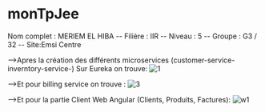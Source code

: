 # monTpJee
Nom complet : MERIEM EL HIBA -- Filière : IIR -- Niveau : 5 -- Groupe : G3 / 32 -- Site:Emsi Centre

-->Apres la création des différents microservices (customer-service-inverntory-service-)
Sur Eureka on trouve:
![1](https://user-images.githubusercontent.com/108154391/219603523-37c8fa89-3e82-4354-9345-a47d5d086752.jpg)

-->Et pour billing service on trouve :
![3](https://user-images.githubusercontent.com/108154391/219603903-6fcd9ca4-8391-47de-a034-a56c43d83d3a.jpg)

-->Et pour la partie Client Web Angular (Clients, Produits, Factures):
![w1](https://user-images.githubusercontent.com/108154391/219604178-1516318b-9b4b-49b5-ab9f-9fc5408709d4.jpg)


